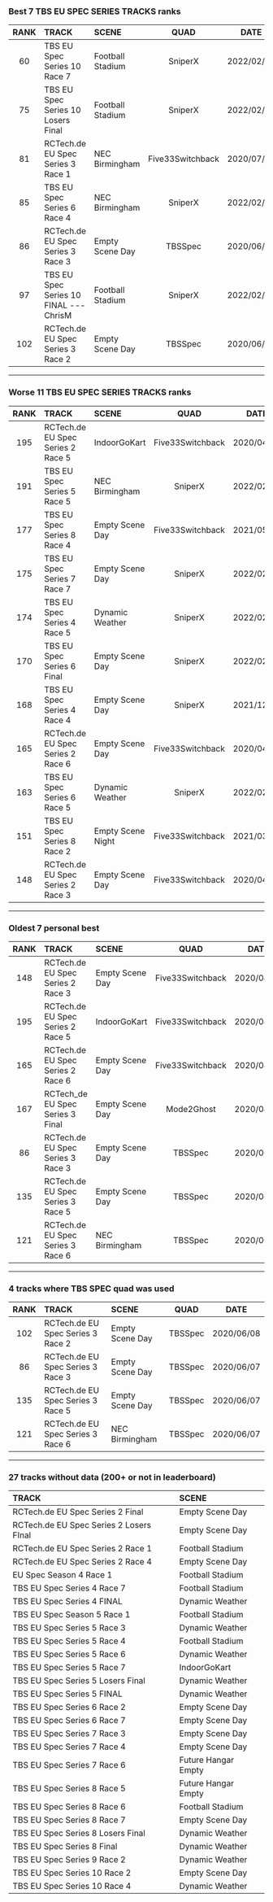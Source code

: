 ### Best 7 TBS EU SPEC SERIES TRACKS ranks
|RANK|TRACK|SCENE|QUAD|DATE|
|:---:|:---|:---|:---:|:---:|
|60|TBS EU Spec Series 10 Race 7|Football Stadium|SniperX|2022/02/07|
|75|TBS EU Spec Series 10 Losers Final|Football Stadium|SniperX|2022/02/12|
|81|RCTech.de EU Spec Series 3 Race 1|NEC Birmingham|Five33Switchback|2020/07/08|
|85|TBS EU Spec Series 6 Race 4|NEC Birmingham|SniperX|2022/02/14|
|86|RCTech.de EU Spec Series 3 Race 3|Empty Scene Day|TBSSpec|2020/06/07|
|97|TBS EU Spec Series 10 FINAL --- ChrisM|Football Stadium|SniperX|2022/02/18|
|102|RCTech.de EU Spec Series 3 Race 2|Empty Scene Day|TBSSpec|2020/06/08|
---
### Worse 11 TBS EU SPEC SERIES TRACKS ranks
|RANK|TRACK|SCENE|QUAD|DATE|
|:---:|:---|:---|:---:|:---:|
|195|RCTech.de EU Spec Series 2 Race 5|IndoorGoKart|Five33Switchback|2020/04/14|
|191|TBS EU Spec Series 5 Race 5|NEC Birmingham|SniperX|2022/02/12|
|177|TBS EU Spec Series 8 Race 4|Empty Scene Day|Five33Switchback|2021/05/16|
|175|TBS EU Spec Series 7 Race 7|Empty Scene Day|SniperX|2022/02/13|
|174|TBS EU Spec Series 4 Race 5|Dynamic Weather|SniperX|2022/02/12|
|170|TBS EU Spec Series 6 Final|Empty Scene Day|SniperX|2022/02/13|
|168|TBS EU Spec Series 4 Race 4|Empty Scene Day|SniperX|2021/12/20|
|165|RCTech.de EU Spec Series 2 Race 6|Empty Scene Day|Five33Switchback|2020/04/14|
|163|TBS EU Spec Series 6 Race 5|Dynamic Weather|SniperX|2022/02/13|
|151|TBS EU Spec Series 8 Race 2|Empty Scene Night|Five33Switchback|2021/03/26|
|148|RCTech.de EU Spec Series 2 Race 3|Empty Scene Day|Five33Switchback|2020/04/14|
---
### Oldest 7 personal best
|RANK|TRACK|SCENE|QUAD|DATE|
|:---:|:---|:---|:---:|:---:|
|148|RCTech.de EU Spec Series 2 Race 3|Empty Scene Day|Five33Switchback|2020/04/14|
|195|RCTech.de EU Spec Series 2 Race 5|IndoorGoKart|Five33Switchback|2020/04/14|
|165|RCTech.de EU Spec Series 2 Race 6|Empty Scene Day|Five33Switchback|2020/04/14|
|167|RCTech_de EU Spec Series 3 Final|Empty Scene Day|Mode2Ghost|2020/04/18|
|86|RCTech.de EU Spec Series 3 Race 3|Empty Scene Day|TBSSpec|2020/06/07|
|135|RCTech.de EU Spec Series 3 Race 5|Empty Scene Day|TBSSpec|2020/06/07|
|121|RCTech.de EU Spec Series 3 Race 6|NEC Birmingham|TBSSpec|2020/06/07|
---
### 4 tracks where TBS SPEC quad was used
|RANK|TRACK|SCENE|QUAD|DATE|
|:---:|:---|:---|:---:|:---:|
|102|RCTech.de EU Spec Series 3 Race 2|Empty Scene Day|TBSSpec|2020/06/08|
|86|RCTech.de EU Spec Series 3 Race 3|Empty Scene Day|TBSSpec|2020/06/07|
|135|RCTech.de EU Spec Series 3 Race 5|Empty Scene Day|TBSSpec|2020/06/07|
|121|RCTech.de EU Spec Series 3 Race 6|NEC Birmingham|TBSSpec|2020/06/07|
---
### 27 tracks without data (200+ or not in leaderboard)
|TRACK|SCENE|
|:---|:---|
|RCTech.de EU Spec Series 2 Final|Empty Scene Day|
|RCTech.de EU Spec Series 2 Losers FInal|Empty Scene Day|
|RCTech.de EU Spec Series 2 Race 1|Football Stadium|
|RCTech.de EU Spec Series 2 Race 4|Empty Scene Day|
|EU Spec Season 4 Race 1|Football Stadium|
|TBS EU Spec Series 4 Race 7|Football Stadium|
|TBS EU Spec Series 4 FINAL|Dynamic Weather|
|TBS EU Spec Season 5 Race 1|Football Stadium|
|TBS EU Spec Series 5 Race 3|Dynamic Weather|
|TBS EU Spec Series 5 Race 4|Football Stadium|
|TBS EU Spec Series 5 Race 6|Dynamic Weather|
|TBS EU Spec Series 5 Race 7|IndoorGoKart|
|TBS EU Spec Series 5 Losers Final|Dynamic Weather|
|TBS EU Spec Series 5 FINAL|Dynamic Weather|
|TBS EU Spec Series 6 Race 2|Empty Scene Day|
|TBS EU Spec Series 6 Race 7|Empty Scene Day|
|TBS EU Spec Series 7 Race 3|Empty Scene Day|
|TBS EU Spec Series 7 Race 4|Empty Scene Day|
|TBS EU Spec Series 7 Race 6|Future Hangar Empty|
|TBS EU Spec Series 8 Race 5|Future Hangar Empty|
|TBS EU Spec Series 8 Race 6|Football Stadium|
|TBS EU Spec Series 8 Race 7|Empty Scene Day|
|TBS EU Spec Series 8 Losers Final|Dynamic Weather|
|TBS EU Spec Series 8 Final|Dynamic Weather|
|TBS EU Spec Series 9 Race 2|Dynamic Weather|
|TBS EU Spec Series 10 Race 2|Empty Scene Day|
|TBS EU Spec Series 10 Race 4|Dynamic Weather|
